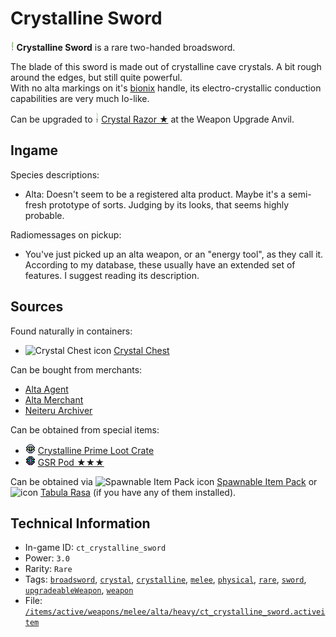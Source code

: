 # Crystalline Sword

<img src="https://raw.githubusercontent.com/Ceterai/Enternia/main/items/active/weapons/melee/alta/heavy/ct_crystalline_sword.png" alt="Crystalline Sword icon" loading="lazy" height="16px" width="auto" /> **Crystalline Sword** is a rare two-handed broadsword.

The blade of this sword is made out of crystalline cave crystals. A bit rough around the edges, but still quite powerful.  
With no alta markings on it's [bionix](https://ceterai.github.io/MyEnternia/Wiki/bionix) handle, its electro-crystallic conduction capabilities are very much Io-like.

Can be upgraded to <img src="https://raw.githubusercontent.com/Ceterai/Enternia/main/items/active/weapons/melee/alta/heavy/ct_crystalline_sword_2.png" alt="Crystal Razor ★ icon" loading="lazy" height="16px" width="auto" /> [Crystal Razor ★](https://ceterai.github.io/MyEnternia/Wiki/CrystalRazor) at the Weapon Upgrade Anvil.

## Ingame

Species descriptions:

- Alta: Doesn't seem to be a registered alta product. Maybe it's a semi-fresh prototype of sorts. Judging by its looks, that seems highly probable.

Radiomessages on pickup:

- You've just picked up an alta weapon, or an "energy tool", as they call it. According to my database, these usually have an extended set of features. I suggest reading its description.

## Sources

Found naturally in containers:

- <img src="https://starbounder.org/mediawiki/images/d/de/Crystal_Chest.png" alt="Crystal Chest icon" loading="lazy" height="10.5px" width="12px" /> [Crystal Chest](https://starbounder.org/Crystal_Chest)

Can be bought from merchants:

- [Alta Agent](https://ceterai.github.io/MyEnternia/Wiki/AltaAgent)
- [Alta Merchant](https://ceterai.github.io/MyEnternia/Wiki/AltaMerchant)
- [Neiteru Archiver](https://ceterai.github.io/MyEnternia/Wiki/NeiteruArchiver)

Can be obtained from special items:

- <img src="https://raw.githubusercontent.com/Ceterai/Enternia/main/items/active/alta/loot/biome/ct_crystalline_prime_loot.png" alt="Crystalline Prime Loot Crate icon" loading="lazy" height="16px" width="auto" /> [Crystalline Prime Loot Crate](https://ceterai.github.io/MyEnternia/Wiki/CrystallinePrimeLootCrate)
- <img src="https://raw.githubusercontent.com/Ceterai/Enternia/main/items/active/alta/loot/other/gsr.png" alt="GSR Pod ★★★ icon" loading="lazy" height="16px" width="auto" /> [GSR Pod ★★★](https://ceterai.github.io/MyEnternia/Wiki/GSRPod)

Can be obtained via <img src="https://raw.githubusercontent.com/Silverfeelin/Starbound-SpawnableItemPack/master/interface/sip/iconSmall.png" alt="Spawnable Item Pack icon" width="18" height="14"/> [Spawnable Item Pack](https://steamcommunity.com/sharedfiles/filedetails/?id=733665104) or <img src="https://steamuserimages-a.akamaihd.net/ugc/263843960696222713/3EC9A7C005541F7D577EBCB8C5736B4EFC9973D6/" alt="icon" width="8" height="12"/> [Tabula Rasa](https://community.playstarbound.com/resources/the-tabula-rasa.3222/) (if you have any of them installed).

## Technical Information

- In-game ID: `ct_crystalline_sword`
- Power: `3.0`
- Rarity: `Rare`
- Tags: [`broadsword`](https://ceterai.github.io/MyEnternia/Wiki/Tags/Broadsword), [`crystal`](https://ceterai.github.io/MyEnternia/Wiki/Tags/Crystal), [`crystalline`](https://ceterai.github.io/MyEnternia/Wiki/Tags/Crystalline), [`melee`](https://ceterai.github.io/MyEnternia/Wiki/Tags/Melee), [`physical`](https://ceterai.github.io/MyEnternia/Wiki/Tags/Physical), [`rare`](https://ceterai.github.io/MyEnternia/Wiki/Tags/Rare), [`sword`](https://ceterai.github.io/MyEnternia/Wiki/Tags/Sword), [`upgradeableWeapon`](https://ceterai.github.io/MyEnternia/Wiki/Tags/UpgradeableWeapon), [`weapon`](https://ceterai.github.io/MyEnternia/Wiki/Tags/Weapon)
- File: [`/items/active/weapons/melee/alta/heavy/ct_crystalline_sword.activeitem`](https://github.com/Ceterai/Enternia/blob/main/items/active/weapons/melee/alta/heavy/ct_crystalline_sword.activeitem)
